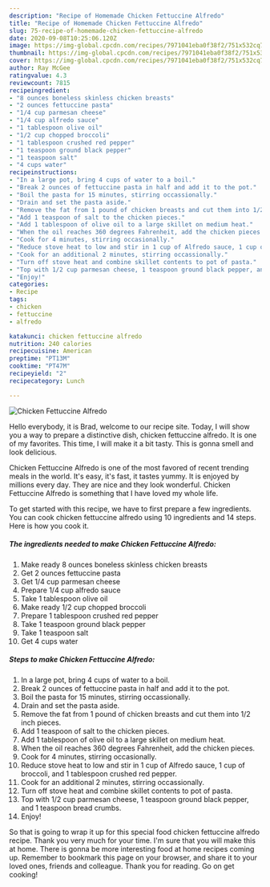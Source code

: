 ```yaml
---
description: "Recipe of Homemade Chicken Fettuccine Alfredo"
title: "Recipe of Homemade Chicken Fettuccine Alfredo"
slug: 75-recipe-of-homemade-chicken-fettuccine-alfredo
date: 2020-09-08T10:25:06.120Z
image: https://img-global.cpcdn.com/recipes/7971041eba0f38f2/751x532cq70/chicken-fettuccine-alfredo-recipe-main-photo.jpg
thumbnail: https://img-global.cpcdn.com/recipes/7971041eba0f38f2/751x532cq70/chicken-fettuccine-alfredo-recipe-main-photo.jpg
cover: https://img-global.cpcdn.com/recipes/7971041eba0f38f2/751x532cq70/chicken-fettuccine-alfredo-recipe-main-photo.jpg
author: Ray McGee
ratingvalue: 4.3
reviewcount: 7815
recipeingredient:
- "8 ounces boneless skinless chicken breasts"
- "2 ounces fettuccine pasta"
- "1/4 cup parmesan cheese"
- "1/4 cup alfredo sauce"
- "1 tablespoon olive oil"
- "1/2 cup chopped broccoli"
- "1 tablespoon crushed red pepper"
- "1 teaspoon ground black pepper"
- "1 teaspoon salt"
- "4 cups water"
recipeinstructions:
- "In a large pot, bring 4 cups of water to a boil."
- "Break 2 ounces of fettuccine pasta in half and add it to the pot."
- "Boil the pasta for 15 minutes, stirring occassionally."
- "Drain and set the pasta aside."
- "Remove the fat from 1 pound of chicken breasts and cut them into 1/2 inch pieces."
- "Add 1 teaspoon of salt to the chicken pieces."
- "Add 1 tablespoon of olive oil to a large skillet on medium heat."
- "When the oil reaches 360 degrees Fahrenheit, add the chicken pieces."
- "Cook for 4 minutes, stirring occasionally."
- "Reduce stove heat to low and stir in 1 cup of Alfredo sauce, 1 cup of broccoli, and 1 tablespoon crushed red pepper."
- "Cook for an additional 2 minutes, stirring occassionally."
- "Turn off stove heat and combine skillet contents to pot of pasta."
- "Top with 1/2 cup parmesan cheese, 1 teaspoon ground black pepper, and 1 teaspoon bread crumbs."
- "Enjoy!"
categories:
- Recipe
tags:
- chicken
- fettuccine
- alfredo

katakunci: chicken fettuccine alfredo 
nutrition: 240 calories
recipecuisine: American
preptime: "PT13M"
cooktime: "PT47M"
recipeyield: "2"
recipecategory: Lunch

---
```



![Chicken Fettuccine Alfredo](https://img-global.cpcdn.com/recipes/7971041eba0f38f2/751x532cq70/chicken-fettuccine-alfredo-recipe-main-photo.jpg)

Hello everybody, it is Brad, welcome to our recipe site. Today, I will show you a way to prepare a distinctive dish, chicken fettuccine alfredo. It is one of my favorites. This time, I will make it a bit tasty. This is gonna smell and look delicious.

Chicken Fettuccine Alfredo is one of the most favored of recent trending meals in the world. It's easy, it's fast, it tastes yummy. It is enjoyed by millions every day. They are nice and they look wonderful. Chicken Fettuccine Alfredo is something that I have loved my whole life.




To get started with this recipe, we have to first prepare a few ingredients. You can cook chicken fettuccine alfredo using 10 ingredients and 14 steps. Here is how you cook it.

<!--inarticleads1-->

##### The ingredients needed to make Chicken Fettuccine Alfredo:

1. Make ready 8 ounces boneless skinless chicken breasts
1. Get 2 ounces fettuccine pasta
1. Get 1/4 cup parmesan cheese
1. Prepare 1/4 cup alfredo sauce
1. Take 1 tablespoon olive oil
1. Make ready 1/2 cup chopped broccoli
1. Prepare 1 tablespoon crushed red pepper
1. Take 1 teaspoon ground black pepper
1. Take 1 teaspoon salt
1. Get 4 cups water




<!--inarticleads2-->

##### Steps to make Chicken Fettuccine Alfredo:

1. In a large pot, bring 4 cups of water to a boil.
1. Break 2 ounces of fettuccine pasta in half and add it to the pot.
1. Boil the pasta for 15 minutes, stirring occassionally.
1. Drain and set the pasta aside.
1. Remove the fat from 1 pound of chicken breasts and cut them into 1/2 inch pieces.
1. Add 1 teaspoon of salt to the chicken pieces.
1. Add 1 tablespoon of olive oil to a large skillet on medium heat.
1. When the oil reaches 360 degrees Fahrenheit, add the chicken pieces.
1. Cook for 4 minutes, stirring occasionally.
1. Reduce stove heat to low and stir in 1 cup of Alfredo sauce, 1 cup of broccoli, and 1 tablespoon crushed red pepper.
1. Cook for an additional 2 minutes, stirring occassionally.
1. Turn off stove heat and combine skillet contents to pot of pasta.
1. Top with 1/2 cup parmesan cheese, 1 teaspoon ground black pepper, and 1 teaspoon bread crumbs.
1. Enjoy!




So that is going to wrap it up for this special food chicken fettuccine alfredo recipe. Thank you very much for your time. I'm sure that you will make this at home. There is gonna be more interesting food at home recipes coming up. Remember to bookmark this page on your browser, and share it to your loved ones, friends and colleague. Thank you for reading. Go on get cooking!
